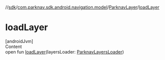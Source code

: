 //[sdk](../../../index.md)/[com.parknav.sdk.android.navigation.model](../index.md)/[ParknavLayer](index.md)/[loadLayer](load-layer.md)



# loadLayer  
[androidJvm]  
Content  
open fun [loadLayer](load-layer.md)(layersLoader: [ParknavLayersLoader](../../com.parknav.sdk.android.navigation/-parknav-layers-loader/index.md))  



